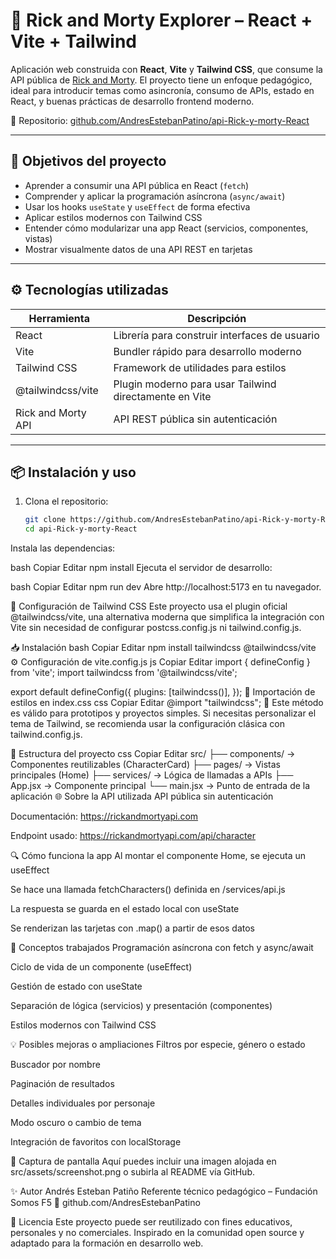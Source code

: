 # 🧪 Rick and Morty Explorer – React + Vite + Tailwind

Aplicación web construida con **React**, **Vite** y **Tailwind CSS**, que consume la API pública de [Rick and Morty](https://rickandmortyapi.com). El proyecto tiene un enfoque pedagógico, ideal para introducir temas como asincronía, consumo de APIs, estado en React, y buenas prácticas de desarrollo frontend moderno.

🔗 Repositorio: [github.com/AndresEstebanPatino/api-Rick-y-morty-React](https://github.com/AndresEstebanPatino/api-Rick-y-morty-React)

---

## 🎯 Objetivos del proyecto

- Aprender a consumir una API pública en React (`fetch`)
- Comprender y aplicar la programación asíncrona (`async/await`)
- Usar los hooks `useState` y `useEffect` de forma efectiva
- Aplicar estilos modernos con Tailwind CSS
- Entender cómo modularizar una app React (servicios, componentes, vistas)
- Mostrar visualmente datos de una API REST en tarjetas

---

## ⚙️ Tecnologías utilizadas

| Herramienta        | Descripción                                         |
|--------------------|-----------------------------------------------------|
| React              | Librería para construir interfaces de usuario       |
| Vite               | Bundler rápido para desarrollo moderno              |
| Tailwind CSS       | Framework de utilidades para estilos                |
| @tailwindcss/vite  | Plugin moderno para usar Tailwind directamente en Vite |
| Rick and Morty API | API REST pública sin autenticación                  |

---

## 📦 Instalación y uso

1. Clona el repositorio:
   ```bash
   git clone https://github.com/AndresEstebanPatino/api-Rick-y-morty-React.git
   cd api-Rick-y-morty-React
Instala las dependencias:

bash
Copiar
Editar
npm install
Ejecuta el servidor de desarrollo:

bash
Copiar
Editar
npm run dev
Abre http://localhost:5173 en tu navegador.

🧠 Configuración de Tailwind CSS
Este proyecto usa el plugin oficial @tailwindcss/vite, una alternativa moderna que simplifica la integración con Vite sin necesidad de configurar postcss.config.js ni tailwind.config.js.

📥 Instalación
bash
Copiar
Editar
npm install tailwindcss @tailwindcss/vite
⚙️ Configuración de vite.config.js
js
Copiar
Editar
import { defineConfig } from 'vite';
import tailwindcss from '@tailwindcss/vite';

export default defineConfig({
  plugins: [tailwindcss()],
});
🎨 Importación de estilos en index.css
css
Copiar
Editar
@import "tailwindcss";
🔎 Este método es válido para prototipos y proyectos simples. Si necesitas personalizar el tema de Tailwind, se recomienda usar la configuración clásica con tailwind.config.js.

📁 Estructura del proyecto
css
Copiar
Editar
src/
├── components/       → Componentes reutilizables (CharacterCard)
├── pages/            → Vistas principales (Home)
├── services/         → Lógica de llamadas a APIs
├── App.jsx           → Componente principal
└── main.jsx          → Punto de entrada de la aplicación
🌐 Sobre la API utilizada
API pública sin autenticación

Documentación: https://rickandmortyapi.com

Endpoint usado: https://rickandmortyapi.com/api/character

🔍 Cómo funciona la app
Al montar el componente Home, se ejecuta un useEffect

Se hace una llamada fetchCharacters() definida en /services/api.js

La respuesta se guarda en el estado local con useState

Se renderizan las tarjetas con .map() a partir de esos datos

🧠 Conceptos trabajados
Programación asíncrona con fetch y async/await

Ciclo de vida de un componente (useEffect)

Gestión de estado con useState

Separación de lógica (servicios) y presentación (componentes)

Estilos modernos con Tailwind CSS

💡 Posibles mejoras o ampliaciones
Filtros por especie, género o estado

Buscador por nombre

Paginación de resultados

Detalles individuales por personaje

Modo oscuro o cambio de tema

Integración de favoritos con localStorage

📸 Captura de pantalla
Aquí puedes incluir una imagen alojada en src/assets/screenshot.png o subirla al README vía GitHub.

✨ Autor
Andrés Esteban Patiño
Referente técnico pedagógico – Fundación Somos F5
📍 github.com/AndresEstebanPatino

📝 Licencia
Este proyecto puede ser reutilizado con fines educativos, personales y no comerciales.
Inspirado en la comunidad open source y adaptado para la formación en desarrollo web.